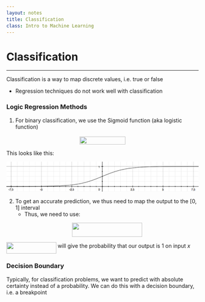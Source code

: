 ```yaml
---
layout: notes
title: Classification
class: Intro to Machine Learning
---
```


# Classification
---

Classification is a way to map discrete values, i.e. true or false
* Regression techniques do not work well with classification

### Logic Regression Methods
1. For binary classification, we use the Sigmoid function (aka logistic function)
<p align="center"><img src="https://rawgit.com/rzhade3/MarkdownNotes (fetch/master/svgs/67508d56056814349375c2060b68c1ca.svg?invert_in_darkmode" align=middle width=119.99229pt height=20.495145pt/></p>
This looks like this:

![Sigmoid function](images/sigmoid.png)

2. To get an accurate prediction, we thus need to map the output to the [0, 1] interval
	* Thus, we need to use:
	<p align="center"><img src="https://rawgit.com/rzhade3/MarkdownNotes (fetch/master/svgs/ed91dc980198af5236a0491f67493c31.svg?invert_in_darkmode" align=middle width=184.75875pt height=37.394445pt/></p>
<img src="https://rawgit.com/rzhade3/MarkdownNotes (fetch/master/svgs/ae9e998266dda87d0df355a755a672be.svg?invert_in_darkmode" align=middle width=130.635615pt height=29.19113999999999pt/> will give the probability that our output is 1 on input _x_

### Decision Boundary
Typically, for classification problems, we want to predict with absolute certainty instead of a probability. We can do this with a decision boundary, i.e. a breakpoint
<p align="center"><img src="https://rawgit.com/rzhade3/MarkdownNotes (fetch/master/svgs/1ebd37fa5bc5f7a51c0184e0d4208dfd.svg?invert_in_darkmode" align=middle width=226.7199pt height=16.438356pt/></p>